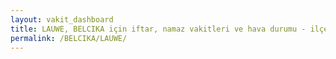 ```yaml
---
layout: vakit_dashboard
title: LAUWE, BELCIKA için iftar, namaz vakitleri ve hava durumu - ilçe/eyalet seç
permalink: /BELCIKA/LAUWE/
---
```


<script type="text/javascript">
  var GLOBAL_COUNTRY = 'BELCIKA';
  var GLOBAL_CITY = 'LAUWE';
  var GLOBAL_STATE = '';
  var lat = 72;
  var lon = 21;
</script>
